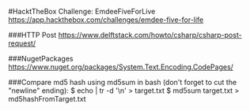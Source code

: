 #HacktTheBox Challenge: EmdeeFiveForLive
https://app.hackthebox.com/challenges/emdee-five-for-life


###HTTP Post
https://www.delftstack.com/howto/csharp/csharp-post-request/

###NugetPackages
https://www.nuget.org/packages/System.Text.Encoding.CodePages/

###Compare md5 hash using md5sum in bash (don't forget to cut the "newline" ending):
$ echo <string> | tr -d '\n' > target.txt
$ md5sum target.txt > md5hashFromTarget.txt